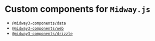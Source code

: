 # Custom components for `Midway.js`

+ [`@midway3-components/data`](https://github.com/billy-poon/midway3-components/tree/main/packages/data)
+ [`@midway3-components/web`](https://github.com/billy-poon/midway3-components/tree/main/packages/web)
+ [`@midway3-components/drizzle`](https://github.com/billy-poon/midway3-components/tree/main/packages/drizzle)

